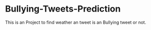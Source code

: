 # Bullying-Tweets-Prediction
This is an Project to find weather an tweet is an Bullying tweet or not.
